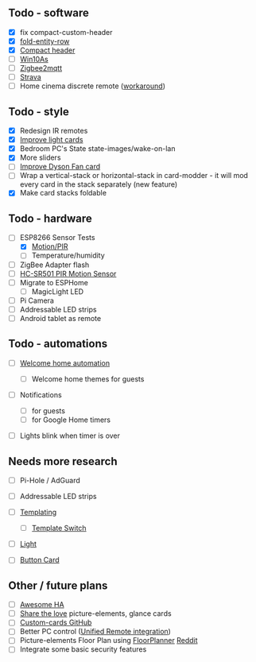 ## Todo - software

- [x] fix compact-custom-header
- [X] [fold-entity-row](https://github.com/thomasloven/lovelace-fold-entity-row)
- [X] [Compact header](https://github.com/maykar/compact-custom-header)
- [ ] [Win10As](https://github.com/KjetilSv/Win10As)
- [ ] [Zigbee2mqtt](https://www.zigbee2mqtt.io/getting_started/running_zigbee2mqtt.html)
- [ ] [Strava](https://community.home-assistant.io/t/strava-sensors/5506)
- [ ] Home cinema discrete remote ([workaround](https://community.home-assistant.io/t/broadlink-rm-mini-3-code-database-samsung-tv-hdmi-selection/15612/93))

## Todo - style

- [X] Redesign IR remotes
- [X] [Improve light cards](https://github.com/thomasloven/lovelace-fold-entity-row)
- [X] Bedroom PC's State state-images/wake-on-lan
- [X] More sliders
- [ ] [Improve Dyson Fan card](https://community.home-assistant.io/t/wifi-dyson-pure-cool-link-full-setup/40332)
- [ ] Wrap a vertical-stack or horizontal-stack in card-modder - it will mod every card in the stack separately (new feature)
- [X] Make card stacks foldable 

## Todo - hardware

- [ ] ESP8266 Sensor Tests
  - [X] [Motion/PIR](https://esphome.io/cookbook/pir.html)
  - [ ] Temperature/humidity
- [ ] ZigBee Adapter flash
- [ ] [HC-SR501 PIR Motion Sensor](https://amazon.co.uk/HALJIA-Pyroelectric-Infrared-Detector-Raspberry/dp/B01DM8MX6A)
- [ ] Migrate to ESPHome
  - [ ] MagicLight LED
- [ ] Pi Camera
- [ ] Addressable LED strips
- [ ] Android tablet as remote

## Todo - automations

- [ ] [Welcome home automation](https://www.reddit.com/r/homeassistant/comments/bi2klv/playing_specific_song_via_spotify_on_alexa/)
  - [ ] Welcome home themes for guests
- [ ] Notifications
  - [ ] for guests
  - [ ] for Google Home timers
- [ ] Lights blink when timer is over


## Needs more research

- [ ] Pi-Hole / AdGuard
- [ ] Addressable LED strips
- [ ] [Templating](https://www.home-assistant.io/docs/configuration/templating/)
  - [ ] [Template Switch](https://www.home-assistant.io/components/switch.template/)
- [ ] [Light](https://www.home-assistant.io/components/light/)
- [ ] [Button Card](https://github.com/custom-cards/button-card)


## Other / future plans
- [ ] [Awesome HA](https://www.awesome-ha.com/)
- [ ] [Share the love](https://sharethelove.io/) picture-elements, glance cards
- [ ] [Custom-cards GitHub](https://github.com/custom-cards)
- [ ] Better PC control ([Unified Remote integration](https://community.home-assistant.io/t/unified-remote-as-remote-control-for-home-assistant/1919))
- [ ] Picture-elements Floor Plan using [FloorPlanner](https://floorplanner.com/) [Reddit](https://www.reddit.com/r/homeassistant/comments/bommbe/finally_got_my_floorplan_working_properly_with/)
- [ ] Integrate some basic security features